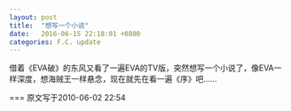 ```yaml
---
layout: post
title:  "想写一个小说"
date:   2016-06-15 22:18:01 +0800
categories: F.C. update
---
```

借着《EVA破》的东风又看了一遍EVA的TV版，突然想写一个小说了，像EVA一样深度，想海贼王一样悬念，现在就先在看一遍《序》吧……

===
原文写于2010-06-02 22:54